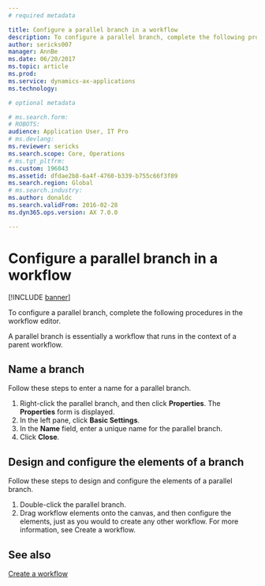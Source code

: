 ```yaml
---
# required metadata

title: Configure a parallel branch in a workflow
description: To configure a parallel branch, complete the following procedures in the workflow editor.
author: sericks007
manager: AnnBe
ms.date: 06/20/2017
ms.topic: article
ms.prod: 
ms.service: dynamics-ax-applications
ms.technology: 

# optional metadata

# ms.search.form: 
# ROBOTS: 
audience: Application User, IT Pro
# ms.devlang: 
ms.reviewer: sericks
ms.search.scope: Core, Operations
# ms.tgt_pltfrm: 
ms.custom: 196043
ms.assetid: dfdae2b8-6a4f-4760-b339-b755c66f3f89
ms.search.region: Global
# ms.search.industry: 
ms.author: donaldc
ms.search.validFrom: 2016-02-28
ms.dyn365.ops.version: AX 7.0.0

---
```


# Configure a parallel branch in a workflow

[!INCLUDE [banner](../includes/banner.md)]

To configure a parallel branch, complete the following procedures in the workflow editor.

A parallel branch is essentially a workflow that runs in the context of a parent workflow.

## Name a branch
Follow these steps to enter a name for a parallel branch.
1.  Right-click the parallel branch, and then click **Properties**. The **Properties** form is displayed.
2.  In the left pane, click **Basic Settings**.
3.  In the **Name** field, enter a unique name for the parallel branch.
4.  Click **Close**.

## Design and configure the elements of a branch
Follow these steps to design and configure the elements of a parallel branch.
1.  Double-click the parallel branch.
2.  Drag workflow elements onto the canvas, and then configure the elements, just as you would to create any other workflow. For more information, see Create a workflow.



See also
--------

[Create a workflow](create-workflow.md)



